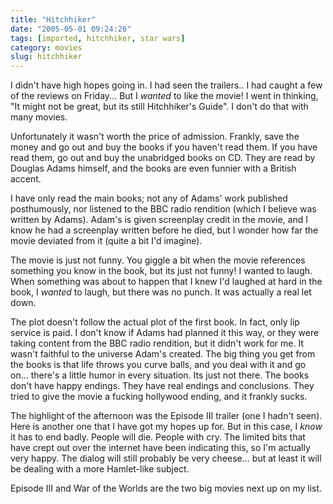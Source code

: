 ```yaml
---
title: "Hitchhiker"
date: "2005-05-01 09:24:26"
tags: [imported, hitchhiker, star wars]
category: movies
slug: hitchhiker
---
```

	
I didn't have high hopes going in.  I had seen the trailers.. I had caught a few of the reviews on Friday... But I <em>wanted</em> to like the movie!  I went in thinking, "It might not be great, but its still Hitchhiker's Guide".  I don't do that with many movies.

Unfortunately it wasn't worth the price of admission.  Frankly, save the money and go out and buy the books if you haven't read them.  If you have read them, go out and buy the unabridged books on CD.  They are read by Douglas Adams himself, and the books are even funnier with a British accent.

I have only read the main books; not any of Adams' work published posthumously, nor listened to the BBC radio rendition (which I believe was written by Adams).  Adam's is given screenplay credit in the movie, and I know he had a screenplay written before he died, but I wonder how far the movie deviated from it (quite a bit I'd imagine).

The movie is just not funny.  You giggle a bit when the movie references something you know in the book, but its just not funny!  I wanted to laugh.  When something was about to happen that I knew I'd laughed at hard in the book, I <em>wanted</em> to laugh, but there was no punch.  It was actually a real let down.

The plot doesn't follow the actual plot of the first book.  In fact, only lip service is paid.  I don't know if Adams had planned it this way, or they were taking content from the BBC radio rendition, but it didn't work for me.  It wasn't faithful to the universe Adam's created.  The big thing you get from the books is that life throws you curve balls, and you deal with it and go on... there's a little humor in every situation.  Its just not there.  The books don't have happy endings.  They have real endings and conclusions.  They tried to give the movie a fucking hollywood ending, and it frankly sucks.

The highlight of the afternoon was the Episode III trailer (one I hadn't seen).  Here is another one that I have got my hopes up for.  But in this case, I <em>know</em> it has to end badly.  People will die.  People with cry.  The limited bits that have crept out over the internet have been indicating this, so I'm actually very happy.  The dialog will still probably be very cheese... but at least it will be dealing with a more Hamlet-like subject.

Episode III and War of the Worlds are the two big movies next up on my list.
